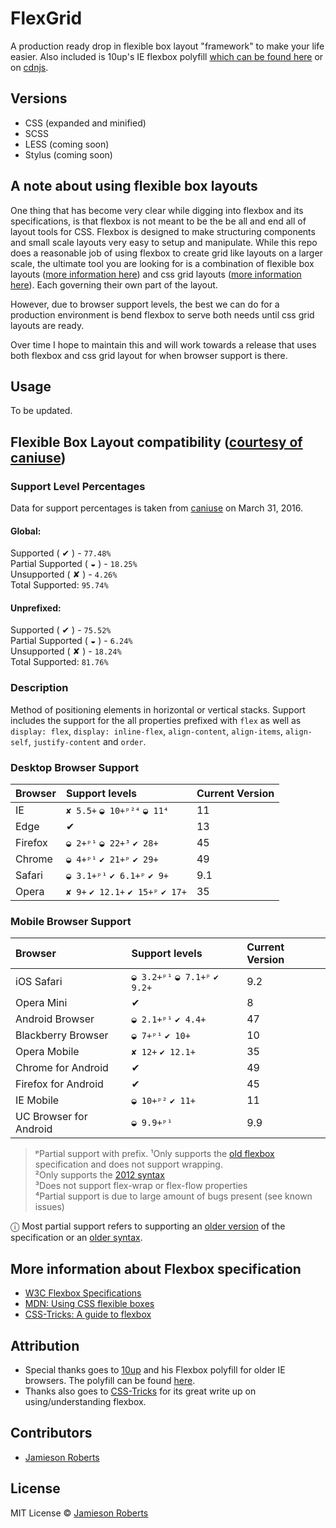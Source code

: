 # FlexGrid

A production ready drop in flexible box layout "framework" to make your life easier. Also included is 10up's IE flexbox polyfill [which can be found here](https://github.com/10up/flexibility) or on [cdnjs](https://cdnjs.com/libraries/flexibility).

## Versions

* CSS (expanded and minified)
* SCSS
* LESS (coming soon)
* Stylus (coming soon)

## A note about using flexible box layouts

One thing that has become very clear while digging into flexbox and its specifications, is that flexbox is not meant to be the be all and end all of layout tools for CSS. Flexbox is designed to make structuring components and small scale layouts very easy to setup and manipulate. While this repo does a reasonable job of using flexbox to create grid like layouts on a larger scale, the ultimate tool you are looking for is a combination of flexible box layouts ([more information here](https://css-tricks.com/snippets/css/a-guide-to-flexbox/)) and css grid layouts ([more information here](https://css-tricks.com/snippets/css/complete-guide-grid/)). Each governing their own part of the layout.

However, due to browser support levels, the best we can do for a production environment is bend flexbox to serve both needs until css grid layouts are ready.

Over time I hope to maintain this and will work towards a release that uses both flexbox and css grid layout for when browser support is there.

## Usage

To be updated.

## Flexible Box Layout compatibility ([courtesy of caniuse](http://caniuse.com/#feat=flexbox))

### Support Level Percentages

Data for support percentages is taken from [caniuse](http://caniuse.com/#feat=flexbox) on March 31, 2016.

#### Global:
Supported ( ✔ ) - `77.48%`  
Partial Supported ( ◒ ) - `18.25%`  
Unsupported ( ✘ ) - `4.26%`  
Total Supported: `95.74%`  

#### Unprefixed:
Supported ( ✔ ) - `75.52%`  
Partial Supported ( ◒ ) - `6.24%`  
Unsupported ( ✘ ) - `18.24%`  
Total Supported: `81.76%`  

### Description

Method of positioning elements in horizontal or vertical stacks. Support includes the support for the all properties prefixed with `flex` as well as `display: flex`, `display: inline-flex`, `align-content`, `align-items`, `align-self`, `justify-content` and `order`.

### Desktop Browser Support
| Browser   | Support levels                    | Current Version   |
|:----------|:----------------------------------|:------------------|
| IE        | `✘ 5.5+` `◒ 10+ᵖ²⁴` `◒ 11⁴`       | 11                |
| Edge      | ✔                                 | 13                |
| Firefox   | `◒ 2+ᵖ¹` `◒ 22+³` `✔ 28+`         | 45                |
| Chrome    | `◒ 4+ᵖ¹` `✔ 21+ᵖ` `✔ 29+`         | 49                |
| Safari    | `◒ 3.1+ᵖ¹` `✔ 6.1+ᵖ` `✔ 9+`       | 9.1               |
| Opera     | `✘ 9+` `✔ 12.1+` `✔ 15+ᵖ` `✔ 17+` | 35                |

### Mobile Browser Support
| Browser                   | Support levels                    | Current Version   |
|:--------------------------|:----------------------------------|:------------------|
| iOS Safari                | `◒ 3.2+ᵖ¹` `◒ 7.1+ᵖ` `✔ 9.2+`     | 9.2               |
| Opera Mini                | ✔                                 | 8                 |
| Android Browser           | `◒ 2.1+ᵖ¹` `✔ 4.4+`               | 47                |
| Blackberry Browser        | `◒ 7+ᵖ¹` `✔ 10+`                  | 10                |
| Opera Mobile              | `✘ 12+` `✔ 12.1+`                 | 35                |
| Chrome for Android        | ✔                                 | 49                |
| Firefox for Android       | ✔                                 | 45                |
| IE Mobile                 | `◒ 10+ᵖ²` `✔ 11+`                 | 11                |
| UC Browser for Android    | `◒ 9.9+ᵖ¹`                        | 9.9               |

> ᵖPartial support with prefix.
> ¹Only supports the [old flexbox](http://www.w3.org/TR/2009/WD-css3-flexbox-20090723) specification and does not support wrapping.  
> ²Only supports the [2012 syntax](http://www.w3.org/TR/2012/WD-css3-flexbox-20120322/)   
> ³Does not support flex-wrap or flex-flow properties  
> ⁴Partial support is due to large amount of bugs present (see known issues)  

ⓘ  Most partial support refers to supporting an [older version](http://www.w3.org/TR/2009/WD-css3-flexbox-20090723/) of the specification or an [older syntax](http://www.w3.org/TR/2012/WD-css3-flexbox-20120322/).

## More information about Flexbox specification

* [W3C Flexbox Specifications](https://www.w3.org/TR/css-flexbox-1/)
* [MDN: Using CSS flexible boxes](https://developer.mozilla.org/en-US/docs/Web/CSS/CSS_Flexible_Box_Layout/Using_CSS_flexible_boxes)
* [CSS-Tricks: A guide to flexbox](https://css-tricks.com/snippets/css/a-guide-to-flexbox/)

## Attribution

* Special thanks goes to [10up](https://github.com/10up) and his Flexbox polyfill for older IE browsers. The polyfill can be found [here](https://github.com/10up/flexibility).
* Thanks also goes to [CSS-Tricks](https://css-tricks.com/snippets/css/a-guide-to-flexbox/) for its great write up on using/understanding flexbox.

## Contributors

* [Jamieson Roberts](https://github.com/JamiesonRoberts)

## License

MIT License © [Jamieson Roberts](http://jamiesonroberts.mit-license.org)
